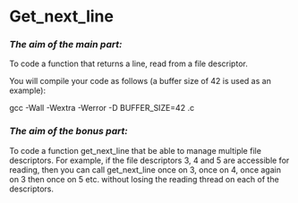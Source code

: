 # Get_next_line
### ***The aim of the main part:*** 
To code a function that returns a line, read from a file descriptor.

You will compile your code as follows (a buffer size of 42 is used as an example):

gcc -Wall -Wextra -Werror -D BUFFER_SIZE=42 <files>.c

### ***The aim of the bonus part:*** 
To code a function get_next_line that be able to manage multiple file descriptors. For
example, if the file descriptors 3, 4 and 5 are accessible for reading, then you can
call get_next_line once on 3, once on 4, once again on 3 then once on 5 etc.
without losing the reading thread on each of the descriptors.
